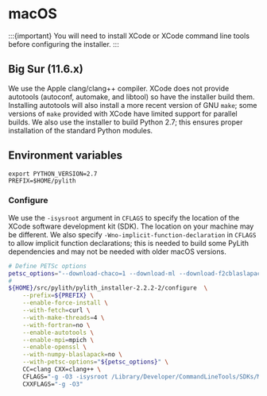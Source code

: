 # macOS

:::{important}
You will need to install XCode or XCode command line tools before configuring the installer.
:::

## Big Sur (11.6.x)

We use the Apple clang/clang++ compiler.
XCode does not provide autotools (autoconf, automake, and libtool) so have the installer build them.
Installing autotools will also install a more recent version of GNU `make`; some versions of `make` provided with XCode have limited support for parallel builds.
We also use the installer to build Python 2.7; this ensures proper installation of the standard Python modules.

## Environment variables

```
export PYTHON_VERSION=2.7
PREFIX=$HOME/pylith
```

### Configure

We use the `-isysroot` argument in `CFLAGS` to specify the location of the XCode software development kit (SDK).
The location on your machine may be different.
We also specify `-Wno-implicit-function-declaration` in `CFLAGS` to allow implicit function declarations; this is needed to build some PyLith dependencies and may not be needed with older macOS versions.

```bash
# Define PETSc options
petsc_options="--download-chaco=1 --download-ml --download-f2cblaslapack --with-fc=0 --with-hwloc=0 --with-ssl=0 --with-x=0 --with-c2html=0 --with-lgrind=0"
#
${HOME}/src/pylith/pylith_installer-2.2.2-2/configure  \
    --prefix=${PREFIX} \
    --enable-force-install \
    --with-fetch=curl \
    --with-make-threads=4 \
    --with-fortran=no \
    --enable-autotools \
    --enable-mpi=mpich \
    --enable-openssl \
    --with-numpy-blaslapack=no \
    --with-petsc-options="${petsc_options}" \
    CC=clang CXX=clang++ \
	CFLAGS="-g -O3 -isysroot /Library/Developer/CommandLineTools/SDKs/MacOSX.sdk -Wno-implicit-function-declaration" \
	CXXFLAGS="-g -O3"
```
